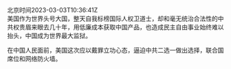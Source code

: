 北京时间2023-03-03T10:36:41Z<br>美国作为世界头号大国，整天自我标榜国际人权卫道士，却和毫无统治合法性的中共权贵眉来眼去几十年，用低廉成本获取中国产品，也造成民主自由事业始终难以抬头，中国成为世界最大监狱。

在中国人民面前，美国这次应以戴罪立功心态，逼迫中共二选一做出选择，联合国席位和网络防火墙。<br><br><br>